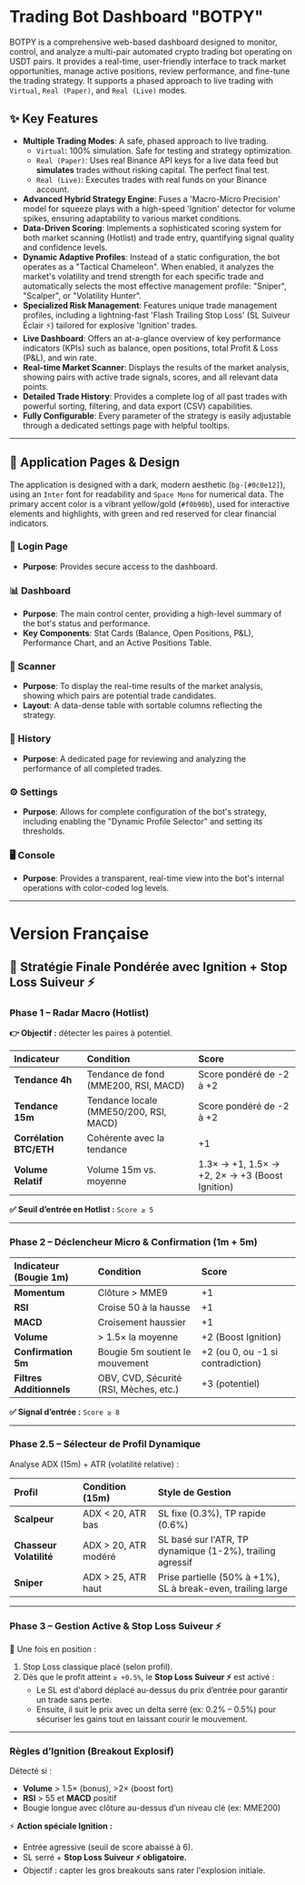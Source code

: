 # Trading Bot Dashboard "BOTPY"

BOTPY is a comprehensive web-based dashboard designed to monitor, control, and analyze a multi-pair automated crypto trading bot operating on USDT pairs. It provides a real-time, user-friendly interface to track market opportunities, manage active positions, review performance, and fine-tune the trading strategy. It supports a phased approach to live trading with `Virtual`, `Real (Paper)`, and `Real (Live)` modes.

## ✨ Key Features

-   **Multiple Trading Modes**: A safe, phased approach to live trading.
    -   `Virtual`: 100% simulation. Safe for testing and strategy optimization.
    -   `Real (Paper)`: Uses real Binance API keys for a live data feed but **simulates** trades without risking capital. The perfect final test.
    -   `Real (Live)`: Executes trades with real funds on your Binance account.
-   **Advanced Hybrid Strategy Engine**: Fuses a 'Macro-Micro Precision' model for squeeze plays with a high-speed 'Ignition' detector for volume spikes, ensuring adaptability to various market conditions.
-   **Data-Driven Scoring**: Implements a sophisticated scoring system for both market scanning (Hotlist) and trade entry, quantifying signal quality and confidence levels.
-   **Dynamic Adaptive Profiles**: Instead of a static configuration, the bot operates as a "Tactical Chameleon". When enabled, it analyzes the market's volatility and trend strength for each specific trade and automatically selects the most effective management profile: "Sniper", "Scalper", or "Volatility Hunter".
-   **Specialized Risk Management**: Features unique trade management profiles, including a lightning-fast 'Flash Trailing Stop Loss' (SL Suiveur Éclair ⚡) tailored for explosive 'Ignition' trades.
-   **Live Dashboard**: Offers an at-a-glance overview of key performance indicators (KPIs) such as balance, open positions, total Profit & Loss (P&L), and win rate.
-   **Real-time Market Scanner**: Displays the results of the market analysis, showing pairs with active trade signals, scores, and all relevant data points.
-   **Detailed Trade History**: Provides a complete log of all past trades with powerful sorting, filtering, and data export (CSV) capabilities.
-   **Fully Configurable**: Every parameter of the strategy is easily adjustable through a dedicated settings page with helpful tooltips.

---

## 🎨 Application Pages & Design

The application is designed with a dark, modern aesthetic (`bg-[#0c0e12]`), using an `Inter` font for readability and `Space Mono` for numerical data. The primary accent color is a vibrant yellow/gold (`#f0b90b`), used for interactive elements and highlights, with green and red reserved for clear financial indicators.

### 🔐 Login Page
-   **Purpose**: Provides secure access to the dashboard.

### 📊 Dashboard
-   **Purpose**: The main control center, providing a high-level summary of the bot's status and performance.
-   **Key Components**: Stat Cards (Balance, Open Positions, P&L), Performance Chart, and an Active Positions Table.

### 📡 Scanner
-   **Purpose**: To display the real-time results of the market analysis, showing which pairs are potential trade candidates.
-   **Layout**: A data-dense table with sortable columns reflecting the strategy.

### 📜 History
-   **Purpose**: A dedicated page for reviewing and analyzing the performance of all completed trades.

### ⚙️ Settings
-   **Purpose**: Allows for complete configuration of the bot's strategy, including enabling the "Dynamic Profile Selector" and setting its thresholds.

### 🖥️ Console
-   **Purpose**: Provides a transparent, real-time view into the bot's internal operations with color-coded log levels.

---

# Version Française

## 🚀 Stratégie Finale Pondérée avec Ignition + Stop Loss Suiveur ⚡

### **Phase 1 – Radar Macro (Hotlist)**

**👉 Objectif :** détecter les paires à potentiel.

| Indicateur | Condition | Score |
| :--- | :--- | :--- |
| **Tendance 4h** | Tendance de fond (MME200, RSI, MACD) | Score pondéré de -2 à +2 |
| **Tendance 15m** | Tendance locale (MME50/200, RSI, MACD) | Score pondéré de -2 à +2 |
| **Corrélation BTC/ETH** | Cohérente avec la tendance | +1 |
| **Volume Relatif** | Volume 15m vs. moyenne | 1.3× → +1, 1.5× → +2, 2× → +3 (Boost Ignition) |

**✅ Seuil d’entrée en Hotlist :** `Score ≥ 5`

---

### **Phase 2 – Déclencheur Micro & Confirmation (1m + 5m)**

| Indicateur (Bougie 1m) | Condition | Score |
| :--- | :--- | :--- |
| **Momentum** | Clôture > MME9 | +1 |
| **RSI** | Croise 50 à la hausse | +1 |
| **MACD** | Croisement haussier | +1 |
| **Volume** | > 1.5× la moyenne | +2 (Boost Ignition) |
| **Confirmation 5m** | Bougie 5m soutient le mouvement | +2 (ou 0, ou -1 si contradiction) |
| **Filtres Additionnels**| OBV, CVD, Sécurité (RSI, Mèches, etc.) | +3 (potentiel) |


**✅ Signal d’entrée :** `Score ≥ 8`

---

### **Phase 2.5 – Sélecteur de Profil Dynamique**

Analyse ADX (15m) + ATR (volatilité relative) :

| Profil | Condition (15m) | Style de Gestion |
| :--- | :--- | :--- |
| **Scalpeur** | ADX < 20, ATR bas | SL fixe (0.3%), TP rapide (0.6%) |
| **Chasseur Volatilité**| ADX > 20, ATR modéré | SL basé sur l'ATR, TP dynamique (1-2%), trailing agressif |
| **Sniper** | ADX > 25, ATR haut | Prise partielle (50% à +1%), SL à break-even, trailing large |

---

### **Phase 3 – Gestion Active & Stop Loss Suiveur ⚡**

🎯 Une fois en position :

1.  Stop Loss classique placé (selon profil).
2.  Dès que le profit atteint `≥ +0.5%`, le **Stop Loss Suiveur ⚡** est activé :
    -   Le SL est d'abord déplacé au-dessus du prix d’entrée pour garantir un trade sans perte.
    -   Ensuite, il suit le prix avec un delta serré (ex: 0.2% – 0.5%) pour sécuriser les gains tout en laissant courir le mouvement.

---

### **Règles d’Ignition (Breakout Explosif)**

Détecté si :

-   **Volume** > 1.5× (bonus), >2× (boost fort)
-   **RSI** > 55 et **MACD** positif
-   Bougie longue avec clôture au-dessus d’un niveau clé (ex: MME200)

⚡ **Action spéciale Ignition :**

-   Entrée agressive (seuil de score abaissé à 6).
-   SL serré + **Stop Loss Suiveur ⚡ obligatoire.**
-   Objectif : capter les gros breakouts sans rater l'explosion initiale.
